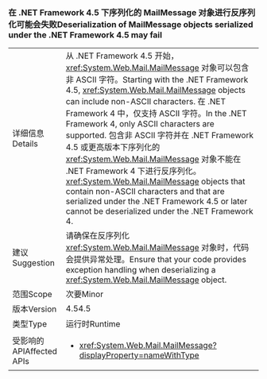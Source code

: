 ### <a name="deserialization-of-mailmessage-objects-serialized-under-the-net-framework-45-may-fail"></a><span data-ttu-id="84456-101">在 .NET Framework 4.5 下序列化的 MailMessage 对象进行反序列化可能会失败</span><span class="sxs-lookup"><span data-stu-id="84456-101">Deserialization of MailMessage objects serialized under the .NET Framework 4.5 may fail</span></span>

|   |   |
|---|---|
|<span data-ttu-id="84456-102">详细信息</span><span class="sxs-lookup"><span data-stu-id="84456-102">Details</span></span>|<span data-ttu-id="84456-103">从 .NET Framework 4.5 开始，<xref:System.Web.Mail.MailMessage> 对象可以包含非 ASCII 字符。</span><span class="sxs-lookup"><span data-stu-id="84456-103">Starting with the .NET Framework 4.5, <xref:System.Web.Mail.MailMessage> objects can include non-ASCII characters.</span></span> <span data-ttu-id="84456-104">在 .NET Framework 4 中，仅支持 ASCII 字符。</span><span class="sxs-lookup"><span data-stu-id="84456-104">In the .NET Framework 4, only ASCII characters are supported.</span></span> <span data-ttu-id="84456-105">包含非 ASCII 字符并在 .NET Framework 4.5 或更高版本下序列化的 <xref:System.Web.Mail.MailMessage> 对象不能在 .NET Framework 4 下进行反序列化。</span><span class="sxs-lookup"><span data-stu-id="84456-105"><xref:System.Web.Mail.MailMessage> objects that contain non-ASCII characters and that are serialized under the .NET Framework 4.5 or later cannot be deserialized under the .NET Framework 4.</span></span>|
|<span data-ttu-id="84456-106">建议</span><span class="sxs-lookup"><span data-stu-id="84456-106">Suggestion</span></span>|<span data-ttu-id="84456-107">请确保在反序列化 <xref:System.Web.Mail.MailMessage> 对象时，代码会提供异常处理。</span><span class="sxs-lookup"><span data-stu-id="84456-107">Ensure that your code provides exception handling when deserializing a <xref:System.Web.Mail.MailMessage> object.</span></span>|
|<span data-ttu-id="84456-108">范围</span><span class="sxs-lookup"><span data-stu-id="84456-108">Scope</span></span>|<span data-ttu-id="84456-109">次要</span><span class="sxs-lookup"><span data-stu-id="84456-109">Minor</span></span>|
|<span data-ttu-id="84456-110">版本</span><span class="sxs-lookup"><span data-stu-id="84456-110">Version</span></span>|<span data-ttu-id="84456-111">4.5</span><span class="sxs-lookup"><span data-stu-id="84456-111">4.5</span></span>|
|<span data-ttu-id="84456-112">类型</span><span class="sxs-lookup"><span data-stu-id="84456-112">Type</span></span>|<span data-ttu-id="84456-113">运行时</span><span class="sxs-lookup"><span data-stu-id="84456-113">Runtime</span></span>|
|<span data-ttu-id="84456-114">受影响的 API</span><span class="sxs-lookup"><span data-stu-id="84456-114">Affected APIs</span></span>|<ul><li><xref:System.Web.Mail.MailMessage?displayProperty=nameWithType></li></ul>|

